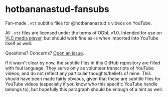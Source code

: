 # hotbananastud-fansubs
Fan-made `.vtt` subtitle files for @hotbananastud's videos on YouTube.

All `.vtt` files are licensed under the terms of ODbL v1.0.
Intended for use on [VLC media player](https://www.videolan.org/vlc/), but should work fine as-is when imported into YouTube itself as well.

Questions? Concerns? [Open an issue](https://github.com/RayDeeUx/hotbananastud-fansubs/issues/new).

If it wasn't clear by now, the subtitle files in this GitHub repository are filled with foul language. They serve only as volunteer transcripts of YouTube videos, and do not reflect any particular thoughts/beliefs of mine. This should have been made fairly obvious, given that these are subtitle files for YouTube videos (especially if you know who this specific YouTube handle belongs to), but hopefully this paragraph should be enough of a hint as well.